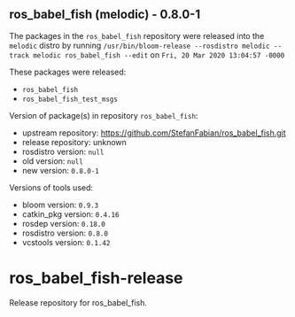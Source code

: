 ## ros_babel_fish (melodic) - 0.8.0-1

The packages in the `ros_babel_fish` repository were released into the `melodic` distro by running `/usr/bin/bloom-release --rosdistro melodic --track melodic ros_babel_fish --edit` on `Fri, 20 Mar 2020 13:04:57 -0000`

These packages were released:
- `ros_babel_fish`
- `ros_babel_fish_test_msgs`

Version of package(s) in repository `ros_babel_fish`:

- upstream repository: https://github.com/StefanFabian/ros_babel_fish.git
- release repository: unknown
- rosdistro version: `null`
- old version: `null`
- new version: `0.8.0-1`

Versions of tools used:

- bloom version: `0.9.3`
- catkin_pkg version: `0.4.16`
- rosdep version: `0.18.0`
- rosdistro version: `0.8.0`
- vcstools version: `0.1.42`


# ros_babel_fish-release
Release repository for ros_babel_fish.
